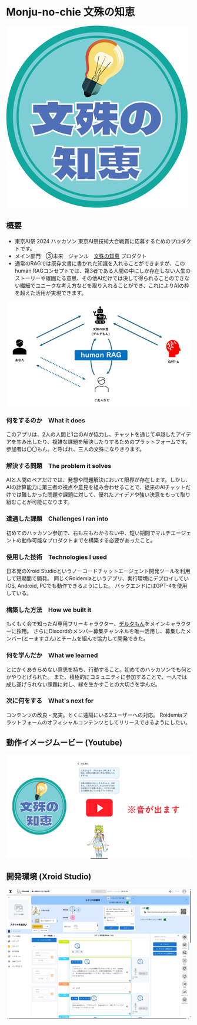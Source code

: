 # Monju-no-chie 文殊の知恵

![logo](monju_no_chie_logo.png)

## 概要
- 東京AI祭 2024 ハッカソン 東京AI祭技術大合戦賞に応募するためのプロダクトです。
- メイン部門　③未来　ジャンル　[文殊の知恵](https://app.akindo.io/communities/X4RKdG2Q4hBDMRZV/products/OVqOJwdXWunN31dA) プロダクト
- 通常のRAGでは既存文書に書かれた知識を入れることができますが、このhuman RAGコンセプトでは、第3者である人間の中にしか存在しない人生のストーリーや確固たる意思、その他AIだけでは決して得られることのできない繊細でユニークな考え方などを取り入れることができ、これによりAIの枠を超えた活用が実現できます。

![human RAG](humanRAG.png)  

### 何をするのか　What it does

このアプリは、2人の人間と1台のAIが協力し、チャットを通じて卓越したアイデアを生み出したり、複雑な課題を解決したりするためのプラットフォームです。参加者は〇〇もん。と呼ばれ、三人の文殊になりきります。

### 解決する問題　The problem it solves

AIと人間のペアだけでは、発想や問題解決において限界が存在します。しかし、AIの計算能力に第三者の視点や意見を組み合わせることで、従来のAIチャットだけでは難しかった問題や課題に対して、優れたアイデアや強い決意をもって取り組むことが可能になります。

### 遭遇した課題　Challenges I ran into

初めてのハッカソン参加で、右も左もわからない中、短い期間でマルチエージェントの動作可能なプロダクトまでを構築する必要があったこと。

### 使用した技術　Technologies I used

日本発のXroid Studioというノーコードチャットエージェント開発ツールを利用して短期間で開発。
同じくRoidemiaというアプリ、実行環境にデプロイしていiOS, Android, PCでも動作できるようにした。
バックエンドにはGPT-4を使用している。

### 構築した方法　How we built it

もくもく会で知ったAI専用フリーキャラクター、[デルタもん](https://blendai.jp/illust_3d)をメインキャラクターに採用。
さらにDiscordのメンバー募集チャンネルを唯一活用し、募集したメンバー(とーますさん)とチームを組んで協力して開発できた。

### 何を学んだか　What we learned

とにかくあきらめない意思を持ち、行動すること。初めてのハッカソンでも何とかやりとげられた。
また、積極的にコミュニティに参加することで、一人では成し遂げられない課題に対し、縁を生かすことの大切さを学んだ。

### 次に何をする　What's next for

コンテンツの改良・充実。とくに遠隔にいる2ユーザーへの対応。
Roidemiaプラットフォームのオフィシャルコンテンツとしてリリースできるようにしたい。  

## 動作イメージムービー (Youtube)

[![Youtube](thumbnail.png)](https://youtu.be/smaJgYF-vgk)  

## 開発環境 (Xroid Studio)

![Xroid Studio](XroidStudio.png)
